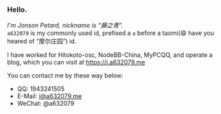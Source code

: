 ### Hello.

*I'm Jonson Petard, nickname is “藤之青”.*   
`a632079` is my commonly used id, prefixed a `a` before a taomi(😄 have you heared of “摩尔庄园”) id.

I have worked for Hitokoto-osc, NodeBB-China, MyPCQQ, and operate a blog, which you can visit at <https://i.a632079.me>

You can contact me by these way below:
* QQ: 1943241505
* E-Mail: <i@a632079.me>
* WeChat: @a632079
